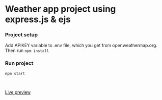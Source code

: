 # Weather app project using express.js & ejs

### Project setup

Add APIKEY variable to .env file, which you get from openweathermap.org. Then run `npm install`

### Run project

```
npm start
```

<br />

[Live preview](https://weather-app-edriso.glitch.me/)

<!-- Built on 7 Sep 2022 -->
